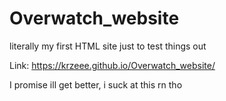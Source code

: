 # Overwatch_website
literally my first HTML site just to test things out

Link: https://krzeee.github.io/Overwatch_website/

I promise ill get better, i suck at this rn tho
